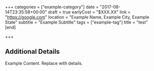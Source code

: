+++
categories = ["example-category"]
date = "2017-08-14T23:35:58+00:00"
draft = true
earlyCost = "$XXX.XX"
link = "https://google.com"
location = "Example Name, Example City, Example State"
subtitle = "Example Subtitle"
tags = ["example-tag"]
title = "test"
[end]

+++

<!--more-->

## Additional Details

Example Content. Replace with details.
